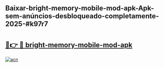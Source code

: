 ## Baixar-bright-memory-mobile-mod-apk-Apk-sem-anúncios-desbloqueado-completamente-2025-#k97r7

# <h2><a href="https://ainizakaria.my?title=bright-memory-mobile-mod-apk&ref=22M">🔗👉 🔴 bright-memory-mobile-mod-apk</a></h2>

[![acn](https://github.com/user-attachments/assets/0f9c940e-d8b0-45ae-aac7-cd30a18b3e1c)](https://ainizakaria.my?title=bright-memory-mobile-mod-apk&ref=22M)

